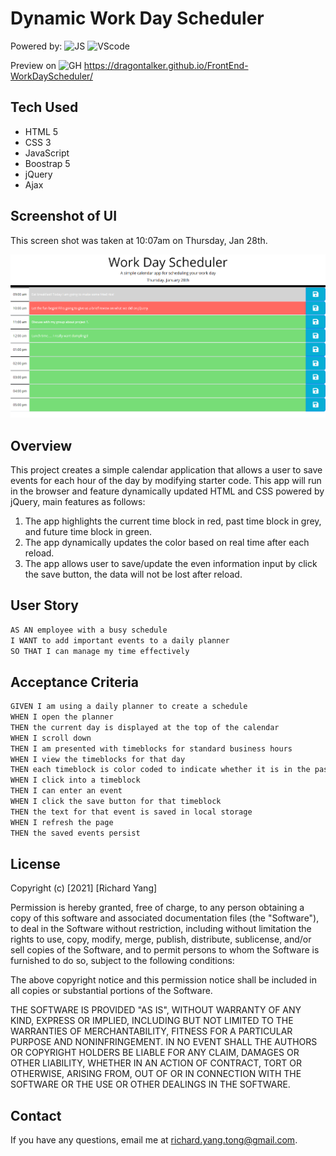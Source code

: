 # Dynamic Work Day Scheduler

Powered by: 
![JS](https://aleen42.github.io/badges/src/javascript.svg)
![VScode](https://aleen42.github.io/badges/src/visual_studio_code.svg)


Preview on
![GH](https://aleen42.github.io/badges/src/github.svg)
https://dragontalker.github.io/FrontEnd-WorkDayScheduler/

## Tech Used
* HTML 5
* CSS 3
* JavaScript
* Boostrap 5
* jQuery
* Ajax

## Screenshot of UI

This screen shot was taken at 10:07am on Thursday, Jan 28th.

![work day scheduler screenshot](./Assets/Images/output_1.png)

## Overview

This project creates a simple calendar application that allows a user to save events for each hour of the day by modifying starter code. This app will run in the browser and feature dynamically updated HTML and CSS powered by jQuery, main features as follows:

1. The app highlights the current time block in red, past time block in grey, and future time block in green.
2. The app dynamically updates the color based on real time after each reload. 
3. The app allows user to save/update the even information input by click the save button, the data will not be lost after reload.

## User Story

```md
AS AN employee with a busy schedule
I WANT to add important events to a daily planner
SO THAT I can manage my time effectively
```

## Acceptance Criteria

```md
GIVEN I am using a daily planner to create a schedule
WHEN I open the planner
THEN the current day is displayed at the top of the calendar
WHEN I scroll down
THEN I am presented with timeblocks for standard business hours
WHEN I view the timeblocks for that day
THEN each timeblock is color coded to indicate whether it is in the past, present, or future
WHEN I click into a timeblock
THEN I can enter an event
WHEN I click the save button for that timeblock
THEN the text for that event is saved in local storage
WHEN I refresh the page
THEN the saved events persist
```

## License
Copyright (c) [2021] [Richard Yang]

Permission is hereby granted, free of charge, to any person obtaining a copy of this software and associated documentation files (the "Software"), to deal in the Software without restriction, including without limitation the rights to use, copy, modify, merge, publish, distribute, sublicense, and/or sell copies of the Software, and to permit persons to whom the Software is furnished to do so, subject to the following conditions:

The above copyright notice and this permission notice shall be included in all copies or substantial portions of the Software.

THE SOFTWARE IS PROVIDED "AS IS", WITHOUT WARRANTY OF ANY KIND, EXPRESS OR IMPLIED, INCLUDING BUT NOT LIMITED TO THE WARRANTIES OF MERCHANTABILITY, FITNESS FOR A PARTICULAR PURPOSE AND NONINFRINGEMENT. IN NO EVENT SHALL THE AUTHORS OR COPYRIGHT HOLDERS BE LIABLE FOR ANY CLAIM, DAMAGES OR OTHER LIABILITY, WHETHER IN AN ACTION OF CONTRACT, TORT OR OTHERWISE, ARISING FROM, OUT OF OR IN CONNECTION WITH THE SOFTWARE OR THE USE OR OTHER DEALINGS IN THE SOFTWARE.

## Contact
If you have any questions, email me at richard.yang.tong@gmail.com.
